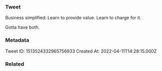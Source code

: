 ### Tweet
Business simplified:
Learn to provide value.
Learn to charge for it.

Gotta have both.

### Metadata
Tweet ID: 1513524332965756933
Created At: 2022-04-11T14:28:15.000Z

### Related

